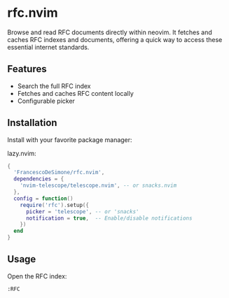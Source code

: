 # rfc.nvim

Browse and read RFC documents directly within neovim. It fetches and caches RFC indexes and documents, offering a quick way to access these essential internet standards.

## Features
- Search the full RFC index
- Fetches and caches RFC content locally
- Configurable picker

## Installation

Install with your favorite package manager:

lazy.nvim:
```Lua
{
  'FrancescoDeSimone/rfc.nvim', 
  dependencies = {
    'nvim-telescope/telescope.nvim', -- or snacks.nvim
  },
  config = function()
    require('rfc').setup({
      picker = 'telescope', -- or 'snacks'
      notification = true,  -- Enable/disable notifications
    })
  end
}
```

## Usage
Open the RFC index:
```vim
:RFC
```
